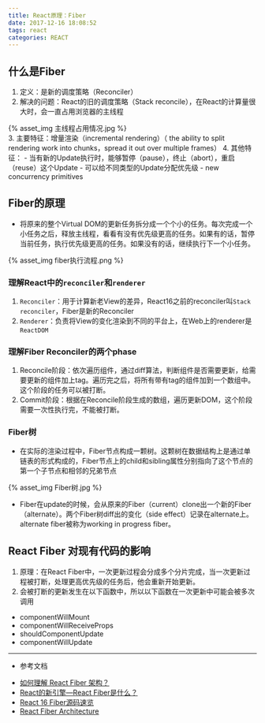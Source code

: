 ```yaml
---
title: React原理：Fiber
date: 2017-12-16 18:08:52
tags: react
categories: REACT
---
```


## 什么是Fiber
1. 定义：是新的调度策略（Reconciler）
2. 解决的问题：React的旧的调度策略（Stack reconcile），在React的计算量很大时，会一直占用浏览器的主线程
<div style="max-width:600px">
{% asset_img 主线程占用情况.jpg %}
</div>
3. 主要特征：增量渲染（incremental rendering）（ the ability to split rendering work into chunks，spread it out over multiple frames）
4. 其他特征：
  - 当有新的Update执行时，能够暂停（pause），终止（abort），重启（reuse）这个Update
  - 可以给不同类型的Update分配优先级
  - new concurrency primitives

## Fiber的原理
* 将原来的整个Virtual DOM的更新任务拆分成一个个小的任务。每次完成一个小任务之后，释放主线程，看看有没有优先级更高的任务。如果有的话，暂停当前任务，执行优先级更高的任务。如果没有的话，继续执行下一个小任务。
<div style="max-width:600px">
{% asset_img fiber执行流程.png %}
</div>

### 理解React中的`reconciler`和`renderer`
1. `Reconciler`：用于计算新老View的差异，React16之前的reconciler叫`Stack reconciler`，Fiber是新的Reconciler
2. `Renderer`：负责将View的变化渲染到不同的平台上，在Web上的renderer是`ReactDOM`

### 理解Fiber Reconciler的两个phase
1. Reconcile阶段：依次遍历组件，通过diff算法，判断组件是否需要更新，给需要更新的组件加上tag。遍历完之后，将所有带有tag的组件加到一个数组中。这个阶段的任务可以被打断。
2. Commit阶段：根据在Reconcile阶段生成的数组，遍历更新DOM，这个阶段需要一次性执行完，不能被打断。

### Fiber树
* 在实际的渲染过程中，Fiber节点构成一颗树。这颗树在数据结构上是通过单链表的形式构成的，Fiber节点上的child和sibling属性分别指向了这个节点的第一个子节点和相邻的兄弟节点
<div style="max-width:480px">
{% asset_img Fiber树.jpg %}
</div>

* Fiber在update的时候，会从原来的Fiber（current）clone出一个新的Fiber（alternate）。两个Fiber树diff出的变化（side effect）记录在alternate上。alternate fiber被称为working in progress fiber。

## React Fiber 对现有代码的影响
1. 原理：在React Fiber中，一次更新过程会分成多个分片完成，当一次更新过程被打断，处理更高优先级的任务后，他会重新开始更新。
2. 会被打断的更新发生在以下函数中，所以以下函数在一次更新中可能会被多次调用
  - componentWillMount
  - componentWillReceiveProps
  - shouldComponentUpdate
  - componentWillUpdate

---
* 参考文档
 - [如何理解 React Fiber 架构？](https://www.zhihu.com/question/49496872)
 - [React的新引擎—React Fiber是什么？](http://www.infoq.com/cn/articles/what-the-new-engine-of-react)
 - [React 16 Fiber源码速览](http://zxc0328.github.io/2017/09/28/react-16-source/)
 - [React Fiber Architecture](https://github.com/acdlite/react-fiber-architecture)
